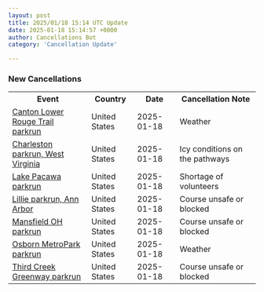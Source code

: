 ```yaml
---
layout: post
title: 2025/01/18 15:14 UTC Update
date: 2025-01-18 15:14:57 +0000
author: Cancellations Bot
category: 'Cancellation Update'

---
```


<h3>New Cancellations</h3>
<div class='hscrollable'>
<table style='width: 100%'>
    <tr>
        <th>Event</th>
        <th>Country</th>
        <th>Date</th>
        <th>Cancellation Note</th>
    </tr>
    <tr>
        <td><a href="https://www.parkrun.us/cantonlowerrougetrail">Canton Lower Rouge Trail parkrun</a></td>
        <td>United States</td>
        <td>2025-01-18</td>
        <td>Weather</td>
    </tr>
    <tr>
        <td><a href="https://www.parkrun.us/charleston">Charleston parkrun, West Virginia</a></td>
        <td>United States</td>
        <td>2025-01-18</td>
        <td>Icy conditions on the pathways</td>
    </tr>
    <tr>
        <td><a href="https://www.parkrun.us/lakepacawa">Lake Pacawa parkrun</a></td>
        <td>United States</td>
        <td>2025-01-18</td>
        <td>Shortage of volunteers</td>
    </tr>
    <tr>
        <td><a href="https://www.parkrun.us/lillie">Lillie parkrun, Ann Arbor</a></td>
        <td>United States</td>
        <td>2025-01-18</td>
        <td>Course unsafe or blocked</td>
    </tr>
    <tr>
        <td><a href="https://www.parkrun.us/mansfieldoh">Mansfield OH parkrun</a></td>
        <td>United States</td>
        <td>2025-01-18</td>
        <td>Course unsafe or blocked</td>
    </tr>
    <tr>
        <td><a href="https://www.parkrun.us/osbornmetropark">Osborn MetroPark parkrun</a></td>
        <td>United States</td>
        <td>2025-01-18</td>
        <td>Weather</td>
    </tr>
    <tr>
        <td><a href="https://www.parkrun.us/thirdcreekgreenway">Third Creek Greenway parkrun</a></td>
        <td>United States</td>
        <td>2025-01-18</td>
        <td>Course unsafe or blocked</td>
    </tr>
</table>
</div>
